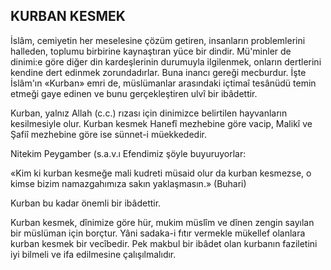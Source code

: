 ## KURBAN KESMEK

İslâm, cemiyetin her meselesine çözüm ge­tiren, insanların problemlerini halleden, toplumu birbirine kaynaştıran yüce bir dindir. Mü'minler de dinimi:e göre diğer din kardeşlerinin durumuyla ilgilenmek, onların dertleri­ni kendine dert edinmek zorundadırlar. Buna inancı gereği mecburdur. İşte İslâm'ın «Kur­ban» emri de, müslümanlar arasındaki içtimaî tesânüdü temin etmeği gaye edinen ve bunu gerçekleştiren ulvî bir ibâdettir.

Kurban, yalnız Allah (c.c.) rızası için di­nimizce belirtilen hayvanların kesilmesiyle olur. Kurban kesmek Hanefî mezhebine göre vacip, Malikî ve Şafiî mezhebine göre ise sünnet-i müekkededir.

Nitekim Peygamber (s.a.v.ı Efendimiz şöy­le buyuruyorlar:

«Kim ki kurban kesmeğe mali kudreti müsaid olur da kurban kesmezse, o kimse bizim namazgahımıza sakın yaklaşmasın.» (Buhari)

Kurban bu kadar önemli bir ibâdettir.

Kurban kesmek, dînimize göre hür, mu­kim müslîm ve dînen zengin sayılan bir müslüman için borçtur. Yâni sadaka-i fıtır ver­mekle mükellef olanlara kurban kesmek bir vecîbedir. Pek makbul bir ibâdet olan kurba­nın faziletini iyi bilmeli ve ifa edilmesine ça­lışılmalıdır.
